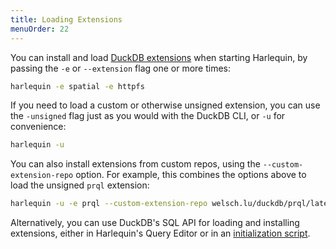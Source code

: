 ```yaml
---
title: Loading Extensions
menuOrder: 22
---
```


You can install and load [DuckDB extensions](https://duckdb.org/docs/extensions/overview.html) when starting Harlequin, by passing the `-e` or `--extension` flag one or more times:

```bash
harlequin -e spatial -e httpfs
```

If you need to load a custom or otherwise unsigned extension, you can use the
`-unsigned` flag just as you would with the DuckDB CLI, or `-u` for convenience:

```bash
harlequin -u
```

You can also install extensions from custom repos, using the `--custom-extension-repo` option. For example, this combines the options above to load the unsigned `prql` extension:

```bash
harlequin -u -e prql --custom-extension-repo welsch.lu/duckdb/prql/latest
```

Alternatively, you can use DuckDB's SQL API for loading and installing extensions, either in Harlequin's Query Editor or in an [initialization script](initialization).
